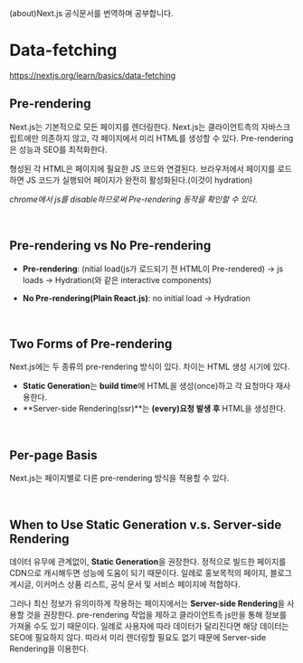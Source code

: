 (about)Next.js 공식문서를 번역하며 공부합니다.

# Data-fetching
https://nextjs.org/learn/basics/data-fetching

## Pre-rendering
Next.js는 기본적으로 모든 페이지를 렌더링한다. Next.js는 클라이언트측의 자바스크립트에만 의존하지 않고, 각 페이지에서 미리 HTML를 생성할 수 있다. Pre-rendering은 성능과 SEO를 최적화한다.

형성된 각 HTML은 페이지에 필요한 JS 코드와 연결된다. 브라우저에서 페이지를 로드하면 JS 코드가 실행되어 페이지가 완전히 활성화된다.(이것이 hydration)

*chrome에서 js를 disable하므로써 Pre-rendering 동작을 확인할 수 있다.*

<br/>

## Pre-rendering vs No Pre-rendering
* **Pre-rendering**: (nitial load(js가 로드되기 전 HTML이 Pre-rendered) -> js loads -> Hydration(<Link/>와 같은 interactive components)

* **No Pre-rendering(Plain React.js)**: no initial load -> Hydration

<br/>

## Two Forms of Pre-rendering
Next.js에는 두 종류의 pre-rendering 방식이 있다. 차이는 HTML 생성 시기에 있다.
* **Static Generation**는 **build time**에 HTML을 생성(once)하고 각 요청마다 재사용한다.
* **Server-side Rendering(ssr)**는 **(every)요청 발생 후** HTML을 생성한다.

<br/>

## Per-page Basis
Next.js는 페이지별로 다른 pre-rendering 방식을 적용할 수 있다.

<br/>

## When to Use Static Generation v.s. Server-side Rendering
데이터 유무에 관계없이, **Static Generation**을 권장한다. 정적으로 빌드한 페이지를 CDN으로 캐시해두면 성능에 도움이 되기 때문이다. 
일례로 홍보목적의 페이지, 블로그 게시글, 이커머스 상품 리스트, 공식 문서 및 서비스 페이지에 적합하다.

그러나 최신 정보가 유의미하게 작용하는 페이지에서는 **Server-side Rendering**을 사용할 것을 권장한다. pre-rendering 작업을 제하고 클라이언트측 js만을 통해 정보를 가져올 수도 있기 때문이다.
일례로 사용자에 따라 데이터가 달리진다면 해당 데이터는 SEO에 필요하지 않다. 따라서 미리 렌더링할 필요도 없기 때문에 Server-side Rendering을 이용한다.

<br/>
